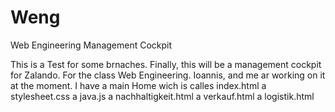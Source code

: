 # Weng
Web Engineering Management Cockpit

This is a Test for some brnaches. 
Finally, this will be a management cockpit for Zalando. For the class Web Engineering. 
Ioannis, and me ar working on it at the moment. 
I have a main Home wich is calles index.html
a stylesheet.css
a java.js
a nachhaltigkeit.html
a verkauf.html
a logistik.html
